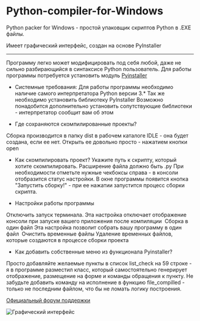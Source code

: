 # Python-compiler-for-Windows

Python packer for Windows - простой упаковщик скриптов Python в .EXE файлы.

Имеет графический интерфейс, создан на основе PyInstaller
***
Программу легко может модифицировать под себя любой, даже не сильно разбирающийся в синтаксисе Python пользователь.
Для работы программы потребуется установить модуль [Pyinstaller](https://pypi.org/project/PyInstaller/)

* Системные требования:
Для работы программы необходимо наличие самого интерпретатора Python версии 3.*
Так же необходимо установить библиотеку PyInstaller
Возможно понадобится дополнительно установить сопутствующие библиотеки - интерпретатор сообщит вам об этом

* Где сохраняются скомпилированные проекты?

Сборка производится в папку dist в рабочем каталоге IDLE - она будет создана, если ее нет.​
Открыть ее довольно просто - нажатием кнопки open​
​
* Как скомпилировать проект?
Укажите путь к скрипту, который хотите скомпилировать.
Расширение файла должно быть .py
При необходимости отметьте нужные чекбоксы справа - в консоли отобразится статус настройки.
В окне программы появится кнопка "Запустить сборку!" - при ее нажатии запустится процесс сборки скрипта.

* Настройки работы программы

Отключить запуск терминала.​
Эта настройка отключает отображение консоли при запуске вашего приложения после компиляции​
​
Сборка в один файл​
Эта настройка позволит собрать вашу программу в один файл​
​
Очистить временные файлы​
Удаление временных файлов, которые создаются в процессе сборки проекта​

* Как добавить собственные меню из функционала Pyinstaller?

Просто добавляйте желаемые пункты в список list_check на 59 строке - я в программе разместил класс, который самостоятельно генерирует отображение, размещение на форме и команды обращения к пункту.
Не забудьте добавить команду на исполнение в функцию file_compilled - только не последним файлом, что бы не ломать логику построения.


[Официальный форум поддержки](https://safezone.cc/threads/python-exe-compiller-programma-dlja-kompiljacii-skriptov-python-v-exe-fajly.34032/#post-278301)

![Графический интерфейс](https://safezone.cc/attachments/1575478644727-png.48058/)
